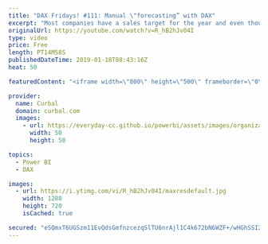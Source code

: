 ```yaml
---
title: "DAX Fridays! #111: Manual \"forecasting” with DAX"
excerpt: "Most companies have a sales target for the year and even though Power BI has a forecasting feature, it does not give you the numbers, so how do you know if you will meet your target?  In today's video I will show you how to calculate how much you need to sale per month to achieve your sales target for"
originalUrl: https://youtube.com/watch?v=R_hB2hJv04I
type: video
price: Free
length: PT14M58S
publishedDateTime: 2019-01-18T08:43:16Z
heat: 50

featuredContent: "<iframe width=\"800\" height=\"500\" frameborder=\"0\" src=\"https://www.youtube.com/embed/R_hB2hJv04I\" allow=\"accelerometer; autoplay; encrypted-media; gyroscope; picture-in-picture\" allowfullscreen></iframe>"

provider:
  name: Curbal
  domain: curbal.com
  images:
    - url: https://everyday-cc.github.io/powerbi/assets/images/organizations/curbal.com-50x50.jpg
      width: 50
      height: 50

topics:
  - Power BI
  - DAX

images:
  - url: https://i.ytimg.com/vi/R_hB2hJv04I/maxresdefault.jpg
    width: 1280
    height: 720
    isCached: true

secured: "eSQmxT6UGSzm11EvQdsGmfnzcezqSlTU6nrAjl1C4k672bN6WZF+/wHGhSSI2kg8hu3nkITHxCuKNz3ao6G+4S0EAt5BzInSv7dURaAVHA/I8RoRnVFRdfop3S73FOqGuNc2ZYwX9WDrWvN8cmiLlqkWmVasfHsq19q9D6B5o7seZY8WKMke0Rbq41qxl1eN84GYfY6wFz6SRSwo9oLz84iQFLFiTUkvQBbfwqU6q0hHX5MPAjJQ+fdFCJ2CdX2Mzpphp//H+Giz31w3fgq0QTFk+lGetmF+emTXf5xl0GLcHQiCCg69QAlS8KH3FgugDRN2ftjZ9kqctNw3zYu7Ri6RiWHA470Scdi49A4aE77+j8yniWgaqVuJNFBXIWP5t7ub40oV8tUbQwaxwxNSRQa8WjNrQ5Pgvdwxz23BdLo=;fAMK7PaVc/DulyfQXOrreg=="
---
```


